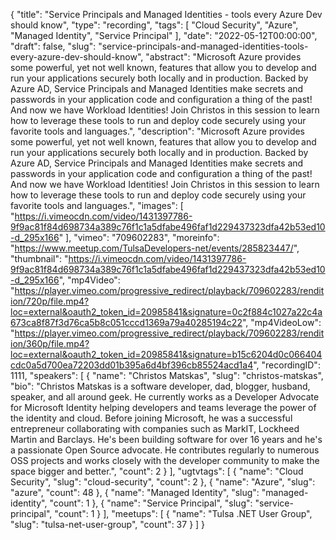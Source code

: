 {
  "title": "Service Principals and Managed Identities - tools every Azure Dev should know",
  "type": "recording",
  "tags": [
    "Cloud Security",
    "Azure",
    "Managed Identity",
    "Service Principal"
  ],
  "date": "2022-05-12T00:00:00",
  "draft": false,
  "slug": "service-principals-and-managed-identities-tools-every-azure-dev-should-know",
  "abstract": "Microsoft Azure provides some powerful, yet not well known, features that allow you to develop and run your applications securely both locally and in production. Backed by Azure AD, Service Principals and Managed Identities make secrets and passwords in your application code and configuration a thing of the past! And now we have Workload Identities! Join Christos in this session to learn how to leverage these tools to run and deploy code securely using your favorite tools and languages.",
  "description": "Microsoft Azure provides some powerful, yet not well known, features that allow you to develop and run your applications securely both locally and in production. Backed by Azure AD, Service Principals and Managed Identities make secrets and passwords in your application code and configuration a thing of the past! And now we have Workload Identities! Join Christos in this session to learn how to leverage these tools to run and deploy code securely using your favorite tools and languages.",
  "images": [
    "https://i.vimeocdn.com/video/1431397786-9f9ac81f84d698734a389c76f1c1a5dfabe496faf1d229437323dfa42b53ed10-d_295x166"
  ],
  "vimeo": "709602283",
  "moreinfo": "https://www.meetup.com/TulsaDevelopers-net/events/285823447/",
  "thumbnail": "https://i.vimeocdn.com/video/1431397786-9f9ac81f84d698734a389c76f1c1a5dfabe496faf1d229437323dfa42b53ed10-d_295x166",
  "mp4Video": "https://player.vimeo.com/progressive_redirect/playback/709602283/rendition/720p/file.mp4?loc=external&oauth2_token_id=20985841&signature=0c2f884c1027a22c4a673ca8f87f3d76ca5b8c051cccd1369a79a40285194c22",
  "mp4VideoLow": "https://player.vimeo.com/progressive_redirect/playback/709602283/rendition/360p/file.mp4?loc=external&oauth2_token_id=20985841&signature=b15c6204d0c066404cdc0a5d700ea72203dd01b395a6d4bf396cb85524acd1a4",
  "recordingID": 1111,
  "speakers": [
    {
      "name": "Christos Matskas",
      "slug": "christos-matskas",
      "bio": "Christos Matskas is a software developer, dad, blogger, husband, speaker, and all around geek. He currently works as a Developer Advocate for Microsoft Identity helping developers and teams leverage the power of the identity and cloud. Before joining Microsoft, he was a successful entrepreneur collaborating with companies such as MarkIT, Lockheed Martin and Barclays. He's been building software for over 16 years and he's a passionate Open Source advocate. He contributes regularly to numerous OSS projects and works closely with the developer community to make the space bigger and better.",
      "count": 2
    }
  ],
  "ugtvtags": [
    {
      "name": "Cloud Security",
      "slug": "cloud-security",
      "count": 2
    },
    {
      "name": "Azure",
      "slug": "azure",
      "count": 48
    },
    {
      "name": "Managed Identity",
      "slug": "managed-identity",
      "count": 1
    },
    {
      "name": "Service Principal",
      "slug": "service-principal",
      "count": 1
    }
  ],
  "meetups": [
    {
      "name": "Tulsa .NET User Group",
      "slug": "tulsa-net-user-group",
      "count": 37
    }
  ]
}